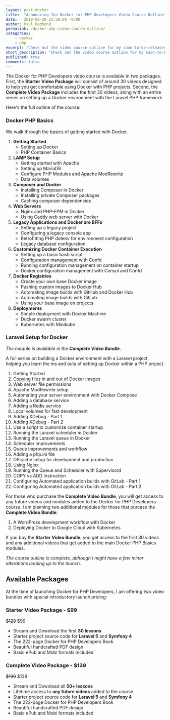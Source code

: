 ```yaml
---
layout: post-docker
title:  "Announcing the Docker for PHP Developers Video Course Outline"
date:   2018-08-28 22:58:00 -0700
author: Paul Redmond
permalink: /docker-php-video-course-outline/
categories:
    - docker
    - php
excerpt: "Check out the video course outline for my soon-to-be-released video course Docker for PHP Developers."
short_description: "Check out the video course outline for my soon-to-be-released video course Docker for PHP Developers."
published: true
comments: false
---
```


The Docker for PHP Developers video course is available in two packages. First, the __Starter Video Package__ will consist of around 30 videos designed to help you get comfortable using Docker with PHP projects. Second, the __Complete Video Package__ includes the first 30 videos, along with an entire series on setting up a Docker environment with the Laravel PHP framework.

Here's the full outline of the course:

### Docker PHP Basics

We walk through the basics of getting started with Docker.

1. __Getting Started__
    * Setting up Docker
    * PHP Container Basics
2. __LAMP Setup__
    * Getting started with Apache
    * Setting up MariaDB
    * Configure PHP Modules and Apache ModRewrite
    * Data volumes
3. __Composer and Docker__
    * Installing Composer in Docker
    * Installing private Composer packages
    * Caching composer dependencies
4. __Web Servers__
    * Nginx and PHP-FPM in Docker
    * Using Caddy web server with Docker 
5. __Legacy Applications and Docker are BFFs__
    * Setting up a legacy project
    * Configuring a legacy console app
    * Retrofitting PHP dotenv for environment configuration
    * Legacy database configuration
6. __Customizing Docker Container Execution__
    * Setting up a basic bash script
    * Configuration management with Confd
    * Running configuration management on container startup
    * Docker configuration management with Consul and Confd
7. __Docker Registries__
    * Create your own base Docker image
    * Pushing custom images to Docker Hub
    * Automating image builds with GitHub and Docker Hub
    * Automating image builds with GitLab
    * Using your base image on projects
8. __Deployments__
    * Simple deployment with Docker Machine
    * Docker swarm cluster
    * Kubernetes with Minikube

### Laravel Setup for Docker

*The module is available in the __Complete Video Bundle__.*

A full series on building a Docker environment with a Laravel project, helping you learn the ins and outs of setting up Docker within a PHP project.

1. Getting Started
2. Copying files in and out of Docker images
3. Web server file permissions
4. Apache ModRewrite setup
5. Automating your server environment with Docker Compose
6. Adding a database service
7. Adding a Redis service
8. Local volumes for fast development
9. Adding XDebug - Part 1
10. Adding XDebug - Part 2
11. Use a script to customize container startup
12. Running the Laravel scheduler in Docker
13. Running the Laravel queue in Docker
14. Scheduler improvements
15. Queue improvements and workflow
16. Adding a php.ini file
17. OPcache setup for development and production
18. Using Nginx
19. Running the Queue and Scheduler with Supervisord
20. COPY vs ADD Instruction
21. Configuring Automated application builds with GitLab - Part 1
22. Configuring Automated application builds with GitLab - Part 2

For those who purchase the __Complete Video Bundle__, you will get access to any future videos and modules added to the Docker for PHP Developers course. I am planning two additional modules for those that purcase the __Complete Video Bundle__: 

1. A WordPress development workflow with Docker
2. Deploying Docker to Google Cloud with Kubernetes

If you buy the __Starter Video Bundle__, you get access to the first 30 videos and any additional videos that get added to the main Docker PHP Basics modules.

*The course outline is complete, although I might have a few minor alterations leading up to the launch.*

## Available Packages

At the time of launching Docker for PHP Developers, I am offering two video bundles with special introductory launch pricing:

### Starter Video Package - $99

~~$129~~ $99

* Stream and Download the first __30 lessons__
* Starter project source code for __Laravel 5__ and __Symfony 4__
* The 222-page Docker for PHP Developers Book
* Beautiful handcrafted PDF design
* Basic ePub and Mobi formats included

### Complete Video Package - $139

~~$199~~ $139

* Stream and Download all __50+ lessons__
* Lifetime access to __any future videos__ added to the course
* Starter project source code for __Laravel 5__ and __Symfony 4__
* The 222-page Docker for PHP Developers Book
* Beautiful handcrafted PDF design
* Basic ePub and Mobi formats included
